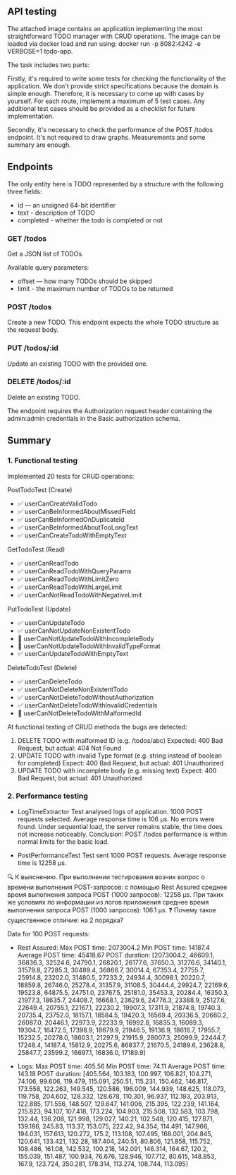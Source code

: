 ##  API testing

The attached image contains an application implementing the most straightforward TODO manager with CRUD operations. The image can be loaded via docker load and run using:
docker run -p 8082:4242 -e VERBOSE=1 todo-app.

The task includes two parts:

Firstly, it's required to write some tests for checking the functionality of the application. We don't provide strict specifications because the domain is simple enough. Therefore, it is necessary to come up with cases by yourself.
For each route, implement a maximum of 5 test cases. Any additional test cases should be provided as a checklist for future implementation.

Secondly, it's necessary to check the performance of the POST /todos endpoint. It's not required to draw graphs. Measurements and some summary are enough.

## Endpoints
The only entity here is TODO represented by a structure with the following three fields:
* id — an unsigned 64-bit identifier
* text - description of TODO
* completed - whether the todo is completed or not

### GET /todos

Get a JSON list of TODOs.

Available query parameters:
* offset — how many TODOs should be skipped
* limit - the maximum number of TODOs to be returned

### POST /todos

Create a new TODO. This endpoint expects the whole TODO structure as the request body.

### PUT /todos/:id

Update an existing TODO with the provided one.

### DELETE /todos/:id

Delete an existing TODO.

The endpoint requires the Authorization request header containing the admin:admin credentials in the Basic authorization schema.

## Summary
### 1. Functional testing
Implemented 20 tests for CRUD operations:

PostTodoTest (Create)
- ✅ userCanCreateValidTodo
- ✅ userCanBeInformedAboutMissedField
- ✅ userCanBeInformedOnDuplicateId
- ✅ userCanBeInformedAboutTooLongText
- ✅ userCanCreateTodoWithEmptyText

GetTodoTest (Read)
- ✅ userCanReadTodo
- ✅ userCanReadTodoWithQueryParams
- ✅ userCanReadTodoWithLimitZero
- ✅ userCanReadTodoWithLargeLimit
- ✅ userCanNotReadTodoWithNegativeLimit

PutTodoTest (Update)
- ✅ userCanUpdateTodo
- ✅ userCanNotUpdateNonExistentTodo
- 🚨 userCanNotUpdateTodoWithIncompleteBody
- 🚨 userCanNotUpdateTodoWithInvalidTypeFormat
- ✅ userCanUpdateTodoWithEmptyText

DeleteTodoTest (Delete)
- ✅ userCanDeleteTodo
- ✅ userCanNotDeleteNonExistentTodo
- ✅ userCanNotDeleteTodoWithoutAuthorization
- ✅ userCanNotDeleteTodoWithInvalidCredentials
- 🚨 userCanNotDeleteTodoWithMalformedId

At functional testing of CRUD methods the bugs are detected:
1. DELETE TODO with malformed ID (e.g. /todos/abc)
   Expected: 400 Bad Request, but actual: 404 Not Found
2. UPDATE TODO with invalid Type format (e.g. string instead of boolean for completed)
   Expect: 400 Bad Request, but actual: 401 Unauthorized
3. UPDATE TODO with incomplete body (e.g. missing text)
   Expect: 400 Bad Request, but actual: 401 Unauthorized

### 2. Performance testing
- LogTimeExtractor
Test analysed logs of application.
1000 POST requests selected.
Average response time is 106 µs.
No errors were found.
Under sequential load, the server remains stable, the time does not increase noticeably.
Conclusion: POST /todos performance is within normal limits for the basic load.

- PostPerformanceTest
Test sent 1000 POST requests.
Average response time is 12258 µs.

🔍 К выяснению. При выполнении тестирования возник вопрос о времени выполнения POST-запросов:
с помощью Rest Assured среднее время выполнения запроса POST (1000 запросов): 12258 µs.
При таких же условиях по информации из логов приложения среднее время выполнения запроса POST (1000 запросов): 106.1 µs.
❓ Почему такое существенное отличие: на 2 порядка?

Data for 100 POST requests:
- Rest Assured:
Max POST time: 2073004.2
Min POST time: 14187.4
Average POST time: 45418.67
POST duration: [2073004.2, 46609.1, 36836.3, 32524.6, 24790.1, 26820.1, 26177.6, 37650.3, 31276.6, 34140.1, 31579.8, 27285.3, 30489.4, 36866.7, 30014.4, 67353.4, 27755.7, 25914.8, 23202.0, 31480.5, 27233.2, 24934.4, 30098.1, 20220.7, 18859.8, 26746.0, 25278.4, 31357.9, 31108.5, 30444.4, 29924.7, 22169.6, 19523.8, 64875.5, 24751.0, 23767.5, 25181.0, 35453.3, 20284.4, 16350.3, 21977.3, 18635.7, 24408.7, 16668.1, 23629.6, 24776.3, 23388.9, 25127.6, 22649.4, 20755.1, 22167.1, 22230.2, 19907.3, 17311.9, 21874.8, 19740.3, 20735.4, 23752.0, 18157.1, 18584.5, 19420.3, 16569.4, 20336.5, 20660.2, 26087.0, 20446.1, 22973.9, 22233.9, 16992.8, 16835.3, 16089.3, 19304.7, 16472.5, 17398.9, 18679.9, 21946.5, 19136.9, 18616.7, 17955.7, 15232.5, 20278.0, 18603.1, 21297.9, 21915.9, 28007.3, 25099.9, 22444.7, 17248.4, 14187.4, 15812.9, 20275.6, 86837.7, 21670.5, 24189.6, 23628.8, 25847.7, 23599.2, 16697.1, 16836.0, 17189.9]


- Logs:
Max POST time: 405.56
Min POST time: 74.11
Average POST time: 143.18
POST duration: [405.564, 103.183, 100.997, 108.821, 104.271, 74.106, 99.606, 119.479, 115.091, 250.51, 115.231, 150.462, 146.817, 173.558, 122.263, 149.545, 120.586, 196.009, 144.939, 148.625, 118.073, 119.758, 204.602, 128.332, 128.678, 110.301, 96.937, 112.193, 203.913, 122.885, 171.556, 148.507, 129.647, 141.006, 215.395, 122.239, 141.164, 215.823, 94.107, 107.418, 173.224, 104.903, 215.508, 132.583, 103.798, 132.44, 136.208, 121.998, 129.027, 140.21, 102.548, 120.415, 127.871, 139.186, 245.83, 113.37, 153.075, 222.42, 94.354, 114.491, 147.966, 194.031, 157.613, 120.272, 175.2, 113.108, 107.495, 168.001, 204.845, 120.641, 133.421, 132.28, 187.404, 240.51, 80.806, 121.858, 115.752, 108.486, 161.08, 142.532, 100.218, 142.091, 146.314, 164.67, 120.2, 155.039, 151.487, 100.934, 76.676, 128.946, 107.712, 80.615, 148.853, 167.9, 123.724, 350.281, 178.314, 113.274, 108.744, 113.095]
